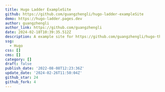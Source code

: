 ```yaml
---
title: Hugo Ladder ExampleSite
github: https://github.com/guangzhengli/hugo-ladder-exampleSite
demo: https://hugo-ladder.pages.dev
author: guangzhengli
author_link: https://github.com/guangzhengli
date: 2024-02-18T10:39:35.512Z
description: A example site for https://github.com/guangzhengli/hugo-theme-ladder
ssg:
  - Hugo
css: []
cms: []
category: []
draft: false
publish_date: '2022-08-08T12:23:36Z'
update_date: '2024-02-26T11:50:04Z'
github_star: 24
github_fork: 4
---
```

